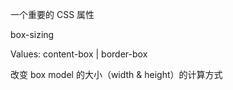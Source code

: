 一个重要的 CSS 属性

box-sizing

Values: content-box  | border-box

改变 box model 的大小（width & height）的计算方式

